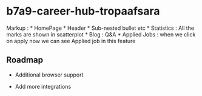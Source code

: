 # b7a9-career-hub-tropaafsara
 Markup : * HomePage
              * Header
                  * Sub-nested bullet etc
          * Statistics : All the marks are shown in scatterplot
          * Blog : Q&A 
          * Applied Jobs : when we click on apply now we can see Applied job in this feature

## Roadmap

- Additional browser support

- Add more integrations
